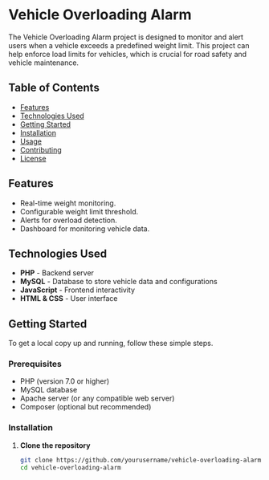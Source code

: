 # Vehicle Overloading Alarm

The Vehicle Overloading Alarm project is designed to monitor and alert users when a vehicle exceeds a predefined weight limit. This project can help enforce load limits for vehicles, which is crucial for road safety and vehicle maintenance.

## Table of Contents
- [Features](#features)
- [Technologies Used](#technologies-used)
- [Getting Started](#getting-started)
- [Installation](#installation)
- [Usage](#usage)
- [Contributing](#contributing)
- [License](#license)

## Features
- Real-time weight monitoring.
- Configurable weight limit threshold.
- Alerts for overload detection.
- Dashboard for monitoring vehicle data.

## Technologies Used
- **PHP** - Backend server
- **MySQL** - Database to store vehicle data and configurations
- **JavaScript** - Frontend interactivity
- **HTML & CSS** - User interface

## Getting Started
To get a local copy up and running, follow these simple steps.

### Prerequisites
- PHP (version 7.0 or higher)
- MySQL database
- Apache server (or any compatible web server)
- Composer (optional but recommended)

### Installation
1. **Clone the repository**
   ```bash
   git clone https://github.com/yourusername/vehicle-overloading-alarm.git
   cd vehicle-overloading-alarm
